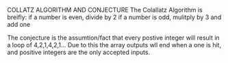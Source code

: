COLLATZ ALGORITHM AND CONJECTURE
The Colallatz Algorithm is breifly:
if a number is even, divide by 2
if a number is odd, mulitply by 3 and add one

The conjecture is the assumtion/fact that every postive integer will result in a loop of 4,2,1,4,2,1...
Due to this the array outputs wll end when a one is hit, and positive integers are the only accepted inputs.

